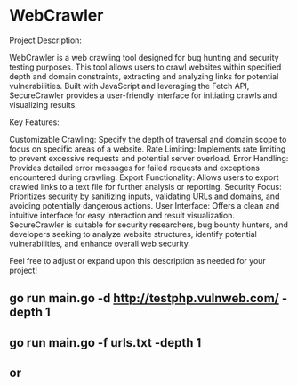 # WebCrawler
Project Description:

WebCrawler is a web crawling tool designed for bug hunting and security testing purposes. This tool allows users to crawl websites within specified depth and domain constraints, extracting and analyzing links for potential vulnerabilities. Built with JavaScript and leveraging the Fetch API, SecureCrawler provides a user-friendly interface for initiating crawls and visualizing results.

Key Features:

Customizable Crawling: Specify the depth of traversal and domain scope to focus on specific areas of a website.
Rate Limiting: Implements rate limiting to prevent excessive requests and potential server overload.
Error Handling: Provides detailed error messages for failed requests and exceptions encountered during crawling.
Export Functionality: Allows users to export crawled links to a text file for further analysis or reporting.
Security Focus: Prioritizes security by sanitizing inputs, validating URLs and domains, and avoiding potentially dangerous actions.
User Interface: Offers a clean and intuitive interface for easy interaction and result visualization.
SecureCrawler is suitable for security researchers, bug bounty hunters, and developers seeking to analyze website structures, identify potential vulnerabilities, and enhance overall web security.

Feel free to adjust or expand upon this description as needed for your project!

## go run main.go -d http://testphp.vulnweb.com/ -depth 1
## go run main.go -f urls.txt -depth 1

## or




